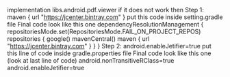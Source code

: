 implementation libs.android.pdf.viewer 
if it does not work then
Step 1: maven { url "https://jcenter.bintray.com" } put this code inside setting.gradle file 
Final code look like this one 
dependencyResolutionManagement {
    repositoriesMode.set(RepositoriesMode.FAIL_ON_PROJECT_REPOS)
    repositories {
        google()
        mavenCentral()
        maven { url "https://jcenter.bintray.com" }
    }
}
Step 2: android.enableJetifier=true put this line of code inside gradle.properties file
Final code look like this one (look at last line of code)
android.nonTransitiveRClass=true
android.enableJetifier=true

